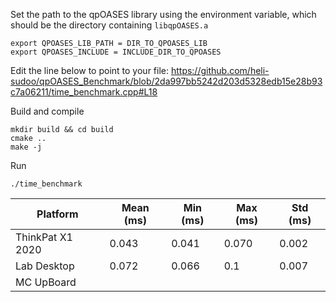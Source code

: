 Set the path to the qpOASES library using the environment variable, which should be the directory containing
`libqpOASES.a`

```
export QPOASES_LIB_PATH = DIR_TO_QPOASES_LIB
export QPOASES_INCLUDE = INCLUDE_DIR_TO_QPOASES
```

Edit the line below to point to your file:
https://github.com/heli-sudoo/qpOASES_Benchmark/blob/2da997bb5242d203d5328edb15e28b93c7a06211/time_benchmark.cpp#L18


Build and compile

```
mkdir build && cd build
cmake ..
make -j
```

Run

```
./time_benchmark
```

| Platform | Mean (ms) | Min (ms) | Max (ms) | Std (ms) |
| ----------- | ----------- | --- | -------|---|
| ThinkPat X1 2020 | 0.043 | 0.041 |0.070 |0.002 
| Lab Desktop | 0.072 | 0.066 | 0.1 | 0.007
| MC UpBoard |  | 